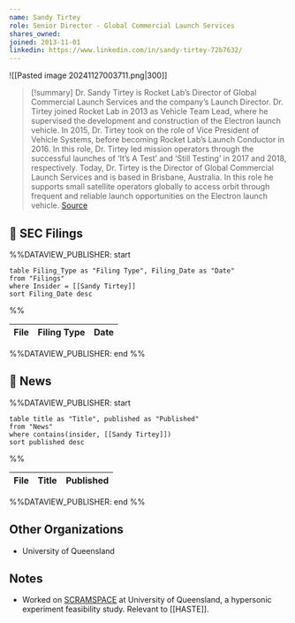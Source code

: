 ```yaml
---
name: Sandy Tirtey
role: Senior Director - Global Commercial Launch Services
shares_owned: 
joined: 2013-11-01
linkedin: https://www.linkedin.com/in/sandy-tirtey-72b7632/
---
```


![[Pasted image 20241127003711.png|300]]

>[!summary]
Dr. Sandy Tirtey is Rocket Lab’s Director of Global Commercial Launch Services and the company’s Launch Director. Dr. Tirtey joined Rocket Lab in 2013 as Vehicle Team Lead, where he supervised the development and construction of the Electron launch vehicle. In 2015, Dr. Tirtey took on the role of Vice President of Vehicle Systems, before becoming Rocket Lab’s Launch Conductor in 2016. In this role, Dr. Tirtey led mission operators through the successful launches of ‘It’s A Test’ and ‘Still Testing’ in 2017 and 2018, respectively. Today, Dr. Tirtey is the Director of Global Commercial Launch Services and is based in Brisbane, Australia. In this role he supports small satellite operators globally to access orbit through frequent and reliable launch opportunities on the Electron launch vehicle.
[Source](https://www.rocketlabusa.com/about/team/)


## 💼 SEC Filings
%%DATAVIEW_PUBLISHER: start
```
table Filing_Type as "Filing Type", Filing_Date as "Date"
from "Filings"
where Insider = [[Sandy Tirtey]]
sort Filing_Date desc

```
%%

| File | Filing Type | Date |
| ---- | ----------- | ---- |

%%DATAVIEW_PUBLISHER: end %%

## 📰 News
%%DATAVIEW_PUBLISHER: start
```
table title as "Title", published as "Published"
from "News"
where contains(insider, [[Sandy Tirtey]])
sort published desc
```
%%

| File | Title | Published |
| ---- | ----- | --------- |

%%DATAVIEW_PUBLISHER: end %%

## Other Organizations
-  University of Queensland

## Notes

- Worked on [SCRAMSPACE](https://espace.library.uq.edu.au/view/UQ:708740) at University of Queensland, a hypersonic experiment feasibility study. Relevant to [[HASTE]]. 